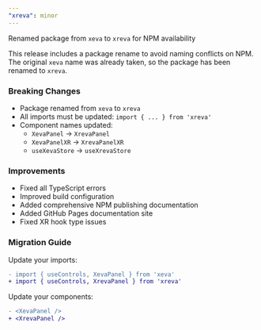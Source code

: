```yaml
---
"xreva": minor
---
```


Renamed package from `xeva` to `xreva` for NPM availability

This release includes a package rename to avoid naming conflicts on NPM. The original `xeva` name was already taken, so the package has been renamed to `xreva`.

### Breaking Changes
- Package renamed from `xeva` to `xreva`
- All imports must be updated: `import { ... } from 'xreva'`
- Component names updated:
  - `XevaPanel` → `XrevaPanel`
  - `XevaPanelXR` → `XrevaPanelXR` 
  - `useXevaStore` → `useXrevaStore`

### Improvements
- Fixed all TypeScript errors
- Improved build configuration
- Added comprehensive NPM publishing documentation
- Added GitHub Pages documentation site
- Fixed XR hook type issues

### Migration Guide
Update your imports:
```diff
- import { useControls, XevaPanel } from 'xeva'
+ import { useControls, XrevaPanel } from 'xreva'
```

Update your components:
```diff
- <XevaPanel />
+ <XrevaPanel />
```